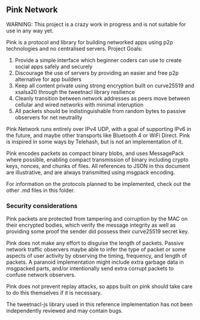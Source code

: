 ## Pink Network

WARNING: This project is a crazy work in progress and is not suitable for use in any way yet.

Pink is a protocol and library for building networked apps using p2p technologies and no centralised servers. Project Goals:

 1. Provide a simple interface which beginner coders can use to create social apps safely and securely
 2. Discourage the use of servers by providing an easier and free p2p alternative for app builders
 3. Keep all content private using strong encryption built on curve25519 and xsalsa20 through the tweetnacl library
 resilience
 4. Cleanly transition between network addresses as peers move between cellular and wired networks with minimal interuption
 5. All packets should be indistinguishable from random bytes to passive observers for net neutrality

Pink Network runs entirely over IPv4 UDP, with a goal of supporting IPv6 in the future, and maybe other transports like Bluetooth 4 or WiFi Direct. Pink is inspired in some ways by Telehash, but is not an implementation of it.

Pink encodes packets as compact binary blobs, and uses MessagePack where possible, enabling compact transmission of binary including crypto keys, nonces, and chunks of files. All references to JSON in this document are illustrative, and are always transmitted using msgpack encoding.

For information on the protocols planned to be implemented, check out the other .md files in this folder.


### Security considerations

Pink packets are protected from tampering and corruption by the MAC on their encrypted bodies, which verify the message integrity as well as providing some proof the sender did possess their curve25519 secret key.

Pink does not make any effort to disguise the length of packets. Passive network traffic observers maybe able to infer the type of packet or some aspects of user activity by observing the timing, frequency, and length of packets. A paranoid implementation might include extra garbage data in msgpacked parts, and/or intentionally send extra corrupt packets to confuse network observers.

Pink does not prevent replay attacks, so apps built on pink should take care to do this themselves if it is necessary.

The tweetnacl-js library used in this reference implementation has not been independently reviewed and may contain bugs.

